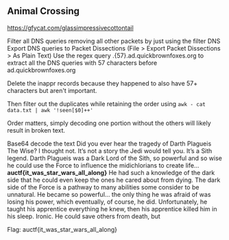 Animal Crossing
--

https://gfycat.com/glassimpressivecottontail

Filter all DNS queries removing all other packets by just using the filter DNS
Export DNS queries to Packet Dissections (File > Export Packet Dissections > As Plain Text)
Use the regex query .{57}.ad.quickbrownfoxes.org to extract all the DNS queries with 57 characters before
ad.quickbrownfoxes.org

Delete the inappr records because they happened to also have 57+ characters but aren't important.

Then filter out the duplicates while retaining the order using ```awk - cat data.txt | awk '!seen[$0]++'```

Order matters, simply decoding one portion without the others will likely result in broken text. 

Base64 decode the text
Did you ever hear the tragedy of Darth Plagueis The Wise? I thought not. It’s not a story the Jedi would tell you. It’s a Sith legend. Darth Plagueis was a Dark Lord of the Sith, so powerful and so wise he could use the Force to influence the midichlorians to create life… **auctf{it_was_star_wars_all_along}** He had such a knowledge of the dark side that he could even keep the ones he cared about from dying. The dark side of the Force is a pathway to many abilities some consider to be unnatural. He became so powerful… the only thing he was afraid of was losing his power, which eventually, of course, he did. Unfortunately, he taught his apprentice everything he knew, then his apprentice killed him in his sleep. Ironic. He could save others from death, but 

Flag: auctf{it_was_star_wars_all_along}
